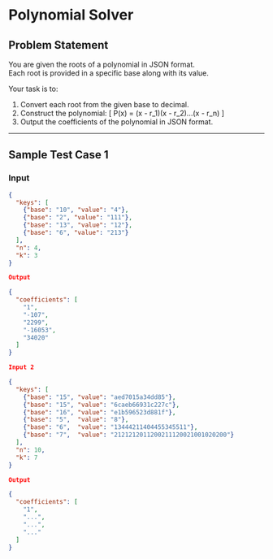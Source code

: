 # Polynomial Solver

## Problem Statement
You are given the roots of a polynomial in JSON format.  
Each root is provided in a specific base along with its value.  

Your task is to:
1. Convert each root from the given base to decimal.
2. Construct the polynomial:
   \[
   P(x) = (x - r_1)(x - r_2)...(x - r_n)
   \]
3. Output the coefficients of the polynomial in JSON format.

---

## Sample Test Case 1

### Input
```json
{
  "keys": [
    {"base": "10", "value": "4"},
    {"base": "2", "value": "111"},
    {"base": "13", "value": "12"},
    {"base": "6", "value": "213"}
  ],
  "n": 4,
  "k": 3
}

Output

{
  "coefficients": [
    "1",
    "-107",
    "2299",
    "-16053",
    "34020"
  ]
}

Input 2

{
  "keys": [
    {"base": "15", "value": "aed7015a34dd85"},
    {"base": "15", "value": "6caeb66931c227c"},
    {"base": "16", "value": "e1b596523d881f"},
    {"base": "5",  "value": "8"},
    {"base": "6",  "value": "13444211404455345511"},
    {"base": "7",  "value": "2121212011200211120021001020200"}
  ],
  "n": 10,
  "k": 7
}

Output

{
  "coefficients": [
    "1",
    "...",
    "...",
    "..."
  ]
}

